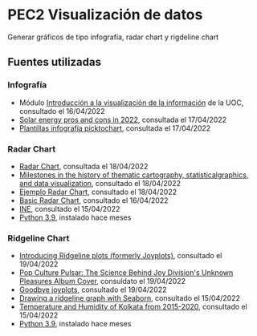 # PEC2 Visualización de datos

Generar gráficos de tipo infografía, radar chart y rigdeline chart

## Fuentes utilizadas

### Infografía

* Módulo [Introducción a la visualización de la información](http://materials.cv.uoc.edu/daisy/Materials/PID_00272000/pdf/PID_00272000.pdf) de la UOC, consultado el 16/04/2022
* [Solar energy pros and cons in 2022](https://www.solarreviews.com/blog/pros-and-cons-of-solar-energy), consultada el 17/04/2022
* [Plantillas infografía picktochart](https://create.piktochart.com/teams/27165806/infographic), consultada el 17/04/2022

### Radar Chart

* [Radar Chart](https://en.wikipedia.org/wiki/Radar_chart), consultada el 18/04/2022
* [Milestones in the history of thematic cartography, statisticalgraphics, and data visualization](https://www.researchgate.net/publication/240118128_Milestones_in_the_history_of_thematic_cartography_statistica_l_graphics_and_data_visualization), consultado el 18/04/2022
* [Ejemplo Radar Chart](https://www.kimovil.com/en/where-to-buy-xiaomi-poco-f3), consultado el 18/04/2022
* [Basic Radar Chart](https://python-graph-gallery.com/390-basic-radar-chart), consultado el 16/04/2022
* [INE](https://www.ine.es/up/kBpWj4DtiD), consultado el 15/04/2022
* [Python 3.9](https://www.python.org/downloads/release/python-390/), instalado hace meses

### Ridgeline Chart

* [Introducing Ridgeline plots (formerly Joyplots)](https://blog.revolutionanalytics.com/2017/07/joyplots.html), consultado el 19/04/2022
* [Pop Culture Pulsar: The Science Behind Joy Division's Unknown Pleasures Album Cover](https://blogs.scientificamerican.com/sa-visual/pop-culture-pulsar-the-science-behind-joy-division-s-unknown-pleasures-album-cover/), consuldato el 19/04/2022
* [Goodbye joyplots](https://clauswilke.com/blog/2017/09/15/goodbye-joyplots/), consultado el 19/04/2022
* [Drawing a ridgeline graph with Seaborn](https://python-graph-gallery.com/ridgeline-graph-seaborn), consultado el 15/04/2022
* [Temperature and Humidity of Kolkata from 2015-2020](https://www.kaggle.com/datasets/sumandey/temperature-and-humidity-of-kolkata-from-20152020?select=weather_data_kolkata_2015_2020.csv), consultado el 15/04/2022
* [Python 3.9](https://www.python.org/downloads/release/python-390/), instalado hace meses